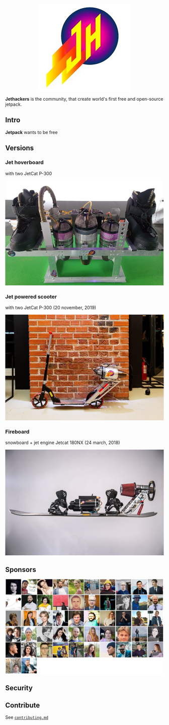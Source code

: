 <p align="center">
  <img src="https://github.com/Jethackers/Jethackers/blob/master/logosmall.jpg">
</p>

**Jethackers** is the community, that create world's first free and open-source jetpack.

## Intro

**Jetpack** wants to be free 

## Versions

### Jet hoverboard
with two JetCat P-300
<p align="center">
  <img src="https://github.com/Jethackers/Jethackers/blob/master/2019201.jpg">
</p>

### Jet powered scooter
with two JetCat P-300 (20 november, 2019)
<p align="center">
  <img src="https://github.com/Jethackers/Jethackers/blob/master/jetscooter1.jpg">
</p>

### Fireboard 
snowboard + jet engine Jetcat 180NX (24 march, 2018)
<p align="center">
  <img src="https://github.com/Jethackers/Jethackers/blob/master/fireboard1.jpg">
</p>

## Sponsors

<!--lint ignore no-html maximum-line-length-->
<p align="center">
  <img src="https://github.com/Jethackers/Jethackers/blob/master/sponsors2.jpg">
</p>

## Security



## Contribute
See [`contributing.md`][contributing]


[logo]: https://github.com/Jethackers/Jethackers/blob/master/logosmall.jpg
[contributing]: https://github.com/Jethackers/Jethackers/blob/master/CONTRIBUTING.md 

